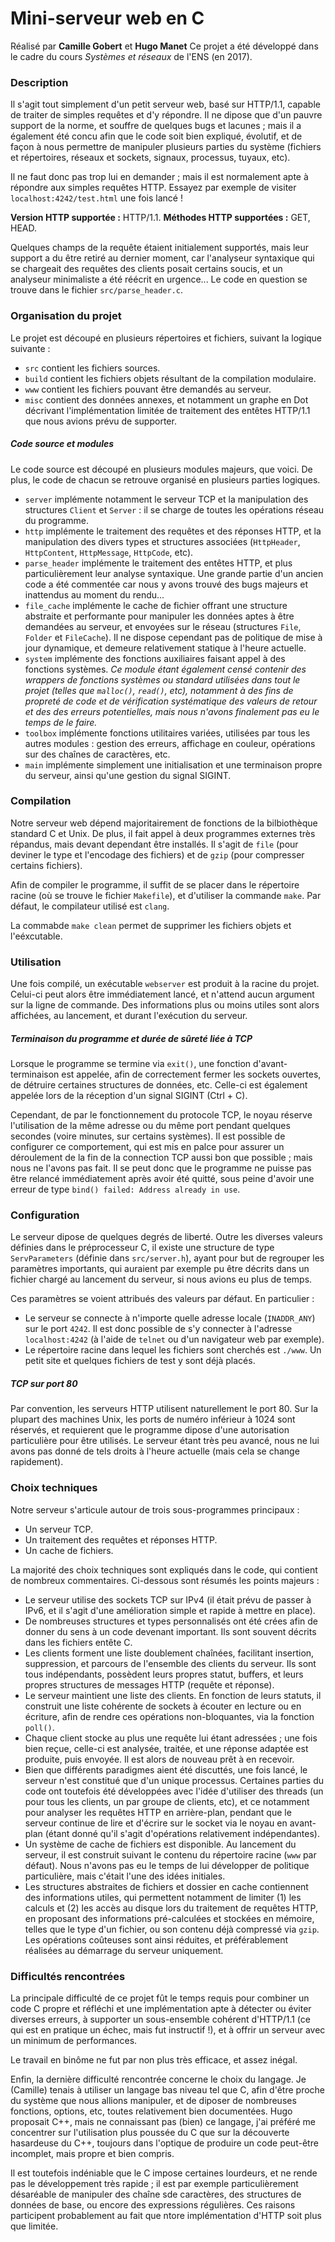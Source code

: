 # Mini-serveur web en C

Réalisé par **Camille Gobert** et **Hugo Manet**
Ce projet a été développé dans le cadre du cours *Systèmes et réseaux* de l'ENS (en 2017).

### Description

Il s'agit tout simplement d'un petit serveur web, basé sur HTTP/1.1, capable de traiter de simples requêtes et d'y répondre. Il ne dipose que d'un pauvre support de la norme, et souffre de quelques bugs et lacunes ; mais il a également été concu afin que le code soit bien expliqué, évolutif, et de façon à nous permettre de manipuler plusieurs parties du système (fichiers et répertoires, réseaux et sockets, signaux, processus, tuyaux, etc).

Il ne faut donc pas trop lui en demander ; mais il est normalement apte à répondre aux simples requêtes HTTP. Essayez par exemple de visiter `localhost:4242/test.html` une fois lancé !

**Version HTTP supportée :** HTTP/1.1.
**Méthodes HTTP supportées :** GET, HEAD.

Quelques champs de la requête étaient initialement supportés, mais leur support a du être retiré au dernier moment, car l'analyseur syntaxique qui se chargeait des requêtes des clients posait certains soucis, et un analyseur minimaliste a été réécrit en urgence... Le code en question se trouve dans le fichier `src/parse_header.c`.

### Organisation du projet

Le projet est découpé en plusieurs répertoires et fichiers, suivant la logique suivante :

 * `src` contient les fichiers sources.
 * `build` contient les fichiers objets résultant de la compilation modulaire.
 * `www` contient les fichiers pouvant être demandés au serveur.
 * `misc` contient des données annexes, et notamment un graphe en Dot décrivant l'implémentation limitée de traitement des entêtes HTTP/1.1 que nous avions prévu de supporter.

##### Code source et modules

Le code source est découpé en plusieurs modules majeurs, que voici. De plus, le code de chacun se retrouve organisé en plusieurs parties logiques.

 * `server` implémente notamment le serveur TCP et la manipulation des structures  `Client` et `Server` : il se charge de toutes les opérations réseau du programme.
 * `http` implémente le traitement des requêtes et des réponses HTTP, et la manipulation des divers types et structures associées (`HttpHeader`, `HttpContent`, `HttpMessage`, `HttpCode`, etc).
 * `parse_header` implémente le traitement des entêtes HTTP, et plus particulièrement leur analyse syntaxique. Une grande partie d'un ancien code a été commentée car nous y avons trouvé des bugs majeurs et inattendus au moment du rendu...
 * `file_cache` implémente le cache de fichier offrant une structure abstraite et performante pour manipuler les données aptes à être demandées au serveur, et envoyées sur le réseau (structures `File`, `Folder` et `FileCache`). Il ne dispose cependant pas de politique de mise à jour dynamique, et demeure relativement statique à l'heure actuelle.
 * `system` implémente des fonctions auxiliaires faisant appel à des fonctions systèmes. *Ce module étant également censé contenir des wrappers de fonctions systèmes ou standard utilisées dans tout le projet (telles que `malloc()`, `read()`, etc), notamment à des fins de propreté de code et de vérification systématique des valeurs de retour et des des erreurs potentielles, mais nous n'avons finalement pas eu le temps de le faire.*
 * `toolbox` implémente fonctions utilitaires variées, utilisées par tous les autres modules : gestion des erreurs, affichage en couleur, opérations sur des chaînes de caractères, etc.
 * `main` implémente simplement une initialisation et une terminaison propre du serveur, ainsi qu'une gestion du signal SIGINT.

### Compilation

Notre serveur web dépend majoritairement de fonctions de la bilbiothèque standard C et Unix. De plus, il fait appel à deux programmes externes très répandus, mais devant dependant être installés. Il s'agit de `file` (pour deviner le type et l'encodage des fichiers) et de `gzip` (pour compresser certains fichiers).

Afin de compiler le programme, il suffit de se placer dans le répertoire racine (où se trouve le fichier `Makefile`), et d'utiliser la commande `make`. Par défaut, le compilateur utilisé est `clang`.

La commabde `make clean` permet de supprimer les fichiers objets et l'eéxcutable.

### Utilisation

Une fois compilé, un exécutable `webserver` est produit à la racine du projet. Celui-ci peut alors être immédiatement lancé, et n'attend aucun argument sur la ligne de commande. Des informations plus ou moins utiles sont alors affichées, au lancement, et durant l'exécution du serveur.

##### Terminaison du programme et durée de sûreté liée à TCP
Lorsque le programme se termine via `exit()`, une fonction d'avant-terminaison est appelée, afin de correctement fermer les sockets ouvertes, de détruire certaines structures de données, etc. Celle-ci est également appelée lors de la réception d'un signal SIGINT (Ctrl + C). 

Cependant, de par le fonctionnement du protocole TCP, le noyau réserve l'utilisation de la même adresse ou du même port pendant quelques secondes (voire minutes, sur certains systèmes). Il est possible de configurer ce comportement, qui est mis en palce pour assurer un déroulement de la fin de la connection TCP aussi bon que possible ; mais nous ne l'avons pas fait. Il se peut donc que le programme ne puisse pas être relancé immédiatement après avoir été quitté, sous peine d'avoir une erreur de type `bind() failed: Address already in use`.

### Configuration

Le serveur dipose de quelques degrés de liberté.
Outre les diverses valeurs définies dans le préprocesseur C, il existe une structure de type `ServParameters` (définie dans `src/server.h`), ayant pour but de regrouper les paramètres importants, qui auraient par exemple pu être décrits dans un fichier chargé au lancement du serveur, si nous avions eu plus de temps.

Ces paramètres se voient attribués des valeurs par défaut. En particulier :

* Le serveur se connecte à n'importe quelle adresse locale (`INADDR_ANY`) sur le port `4242`. Il est donc possible de s'y connecter à l'adresse `localhost:4242` (à l'aide de `telnet` ou d'un navigateur web par exemple).
* Le répertoire racine dans lequel les fichiers sont cherchés est `./www`. Un petit site et quelques fichiers de test y sont déjà placés.

##### TCP sur port 80
Par convention, les serveurs HTTP utilisent naturellement le port 80. Sur la plupart des machines Unix, les ports de numéro inférieur à 1024 sont réservés, et requierent que le programme dipose d'une autorisation particulière pour être utilisés. Le serveur étant très peu avancé, nous ne lui avons pas donné de tels droits à l'heure actuelle (mais cela se change rapidement).

### Choix techniques

Notre serveur s'articule autour de trois sous-programmes principaux :

 * Un serveur TCP.
 * Un traitement des requêtes et réponses HTTP.
 * Un cache de fichiers.

La majorité des choix techniques sont expliqués dans le code, qui contient de nombreux commentaires. Ci-dessous sont résumés les points majeurs :

 * Le serveur utilise des sockets TCP sur IPv4 (il était prévu de passer à IPv6, et il s'agit d'une amélioration simple et rapide à mettre en place).
 * De nombreuses structures et types personnalisés ont été crées afin de donner du sens à un code devenant important. Ils sont souvent décrits dans les fichiers entête C.
 * Les clients forment une liste doublement chaînées, facilitant insertion, suppression, et parcours de l'ensemble des clients du serveur. Ils sont tous indépendants, possèdent leurs propres statut, buffers, et leurs propres structures de messages HTTP (requête et réponse).
 * Le serveur maintient une liste des clients. En fonction de leurs statuts, il construit une liste cohérente de sockets à écouter en lecture ou en écriture, afin de rendre ces opérations non-bloquantes, via la fonction `poll()`.
 * Chaque client stocke au plus une requête lui étant adressées ; une fois bien reçue, celle-ci est analysée, traitée, et une réponse adaptée est produite, puis envoyée. Il est alors de nouveau prêt à en recevoir.
 * Bien que différents paradigmes aient été discuttés, une fois lancé, le serveur n'est constitué que d'un unique processus. Certaines parties du code ont toutefois été développées avec l'idée d'utiliser des threads (un pour tous les clients, un par groupe de clients, etc), et ce notamment pour analyser les requêtes HTTP en arrière-plan, pendant que le serveur continue de lire et d'écrire sur le socket via le noyau en avant-plan (étant donné qu'il s'agit d'opérations relativement indépendantes).
 * Un système de cache de fichiers est disponible. Au lancement du serveur, il est construit suivant le contenu du répertoire racine (`www` par défaut). Nous n'avons pas eu le temps de lui développer de politique particulière, mais c'était l'une des idées initiales.
 * Les structures abstraites de fichiers et dossier en cache contiennent des informations utiles, qui permettent notamment de limiter (1) les calculs et (2) les accès au disque lors du traitement de requêtes HTTP, en proposant des informations pré-calculées et stockées en mémoire, telles que le type d'un fichier, ou son contenu déjà compressé via `gzip`. Les opérations coûteuses sont ainsi réduites, et préférablement réalisées au démarrage du serveur uniquement.

### Difficultés rencontrées

La principale difficulté de ce projet fût le temps requis pour combiner un code C propre et réfléchi et une implémentation apte à détecter ou éviter diverses erreurs, à supporter un sous-ensemble cohérent d'HTTP/1.1 (ce qui est en pratique un échec, mais fut instructif !), et à offrir un serveur avec un minimum de performances.

Le travail en binôme ne fut par non plus très efficace, et assez inégal.

Enfin, la dernière difficulté rencontrée concerne le choix du langage. Je (Camille) tenais à utiliser un langage bas niveau tel que C, afin d'être proche du système que nous allions manipuler, et de diposer de nombreuses fonctions, options, etc, toutes relativement bien documentées. Hugo proposait C++, mais ne connaissant pas (bien) ce langage, j'ai préféré me concentrer sur l'utilisation plus poussée du C que sur la découverte hasardeuse du C++, toujours dans l'optique de produire un code peut-être incomplet, mais propre et bien compris.

Il est toutefois indéniable que le C impose certaines lourdeurs, et ne rende pas le développement très rapide ; il est par exemple particulièrement désaréable de manipuler des chaîne sde caractères, des structures de données de base, ou encore des expressions régulières. Ces raisons participent probablement au fait que ntore implémentation d'HTTP soit plus que limitée.


